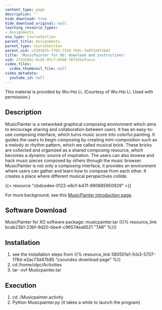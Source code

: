 ```yaml
---
content_type: page
description: ''
hide_download: true
hide_download_original: null
learning_resource_types:
- Assignments
ocw_type: CourseSection
parent_title: Assignments
parent_type: CourseSection
parent_uid: c52938fb-f763-7324-f6dc-7edf3a9f1bd1
title: 'MusicPainter for XO: download and instructions'
uid: 27e326bc-0cd5-9fc7-b568-78f5d1afceca
video_files:
  video_thumbnail_file: null
video_metadata:
  youtube_id: null
---
```


This material is provided by Wu-Hsi Li. (Courtesy of Wu-Hsi Li. Used with permission.)

Description
-----------

MusicPainter is a networked graphical composing environment which aims to encourage sharing and collaboration between users. It has an easy-to-use composing interface, which turns music score into colorful painting. It guides the users to begin composing by creating mini-composition such as a melody or rhythm pattern, which we called musical brick. These bricks are collected and organized as a shared composing resource, which becomes a dynamic source of inspiration. The users can also browse and hack music pieces composed by others through the music browser. MusicPainter is not only a composing interface, it provides an environment where users can gather and learn how to compose from each other. It creates a place where different musical perspectives collide.

{{< resource "cbdcedee-0122-e8cf-b47f-990685950929" >}}

For more background, see this [MusicPainter introduction page](http://web.media.mit.edu/~wuhsi/Musicpainter_en.html).

Software Download
-----------------

MusicPainter for XO software package: musicpainter.tar ({{% resource_link bcab23b1-23bf-9d20-bbe4-c96574ea6521 "TAR" %}})

Installation
------------

1.  see the installation steps from {{% resource_link 580501e1-fcb3-5707-178d-e2ac73d47b85 "csoundxo download page" %}}
2.  cd /home/olpc/Activities
3.  tar -xvf Musicpainter.tar

Execution
---------

1.  cd ./Musicpainter.activity
2.  Python Musicpainter.py (it takes a while to launch the program)